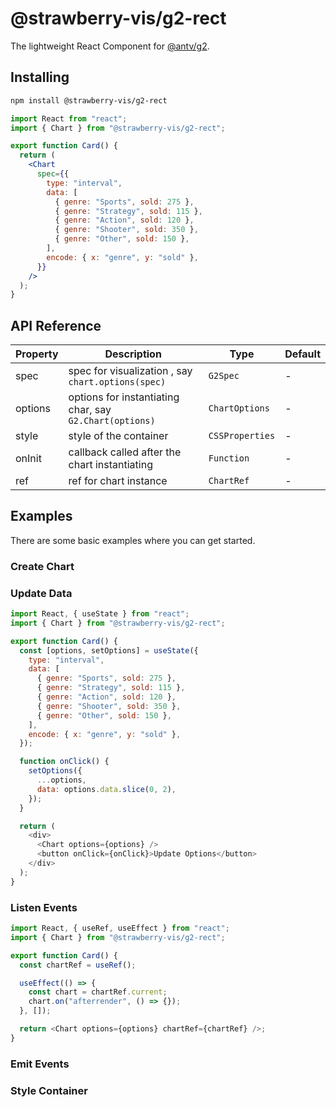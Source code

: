 # @strawberry-vis/g2-rect

The lightweight React Component for [@antv/g2](https://github.com/antvis/G2).

## Installing

```bash
npm install @strawberry-vis/g2-rect
```

```jsx
import React from "react";
import { Chart } from "@strawberry-vis/g2-rect";

export function Card() {
  return (
    <Chart
      spec={{
        type: "interval",
        data: [
          { genre: "Sports", sold: 275 },
          { genre: "Strategy", sold: 115 },
          { genre: "Action", sold: 120 },
          { genre: "Shooter", sold: 350 },
          { genre: "Other", sold: 150 },
        ],
        encode: { x: "genre", y: "sold" },
      }}
    />
  );
}
```

## API Reference

| Property | Description                                             | Type            | Default |
| -------- | ------------------------------------------------------- | --------------- | ------- |
| spec     | spec for visualization , say `chart.options(spec)`      | `G2Spec`        | -       |
| options  | options for instantiating char, say `G2.Chart(options)` | `ChartOptions`  | -       |
| style    | style of the container                                  | `CSSProperties` | -       |
| onInit   | callback called after the chart instantiating           | `Function`      | -       |
| ref      | ref for chart instance                                  | `ChartRef`      | -       |

## Examples

There are some basic examples where you can get started.

### Create Chart

### Update Data

```js
import React, { useState } from "react";
import { Chart } from "@strawberry-vis/g2-rect";

export function Card() {
  const [options, setOptions] = useState({
    type: "interval",
    data: [
      { genre: "Sports", sold: 275 },
      { genre: "Strategy", sold: 115 },
      { genre: "Action", sold: 120 },
      { genre: "Shooter", sold: 350 },
      { genre: "Other", sold: 150 },
    ],
    encode: { x: "genre", y: "sold" },
  });

  function onClick() {
    setOptions({
      ...options,
      data: options.data.slice(0, 2),
    });
  }

  return (
    <div>
      <Chart options={options} />
      <button onClick={onClick}>Update Options</button>
    </div>
  );
}
```

### Listen Events

```js
import React, { useRef, useEffect } from "react";
import { Chart } from "@strawberry-vis/g2-rect";

export function Card() {
  const chartRef = useRef();

  useEffect(() => {
    const chart = chartRef.current;
    chart.on("afterrender", () => {});
  }, []);

  return <Chart options={options} chartRef={chartRef} />;
}
```

### Emit Events

### Style Container
